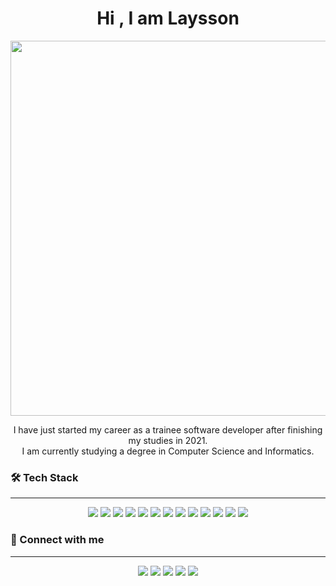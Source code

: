 <h1 align="center"> Hi  , I am Laysson</h1>
<p align='center'><img  style="width:600px;" src="https://cdna.artstation.com/p/assets/images/images/029/012/890/original/byron-yu-2b-combo-robots-300-height.gif?1596188684"></p>
<p align="center" width="150px"> I have just started my career as a trainee software developer after finishing my studies in 2021.<br>I am currently studying a degree in Computer Science and Informatics.</p>

### 🛠 Tech Stack
---

<center>

<img src="https://img.shields.io/badge/-HTML-05122A?style=flat&logo=HTML5">
<img src="https://img.shields.io/badge/-CSS-05122A?style=flat&logo=CSS3&logoColor=1572B6">
<img src="https://img.shields.io/badge/-JavaScript-05122A?style=flat&logo=javascript">
<img src="https://img.shields.io/badge/-Webpack-05122A?style=flat&logo=webpack">
<img src="https://img.shields.io/badge/-Babel.js-05122A?style=flat&logo=babel">
<img src="https://img.shields.io/badge/-Node.js-05122A?style=flat&logo=node.js">

<img src="https://img.shields.io/badge/-Java-05122A?style=flat&logo=openjdk&logoColor=FFA518">
<img src="https://img.shields.io/badge/-SpringBoot-05122A?style=flat&logo=spring&logoColor=6DB33F">
<img src="https://img.shields.io/badge/-Hibernate-05122A?style=flat&logo=hibernate&logoColor=8f8f7f">
<img src="https://img.shields.io/badge/-Eclipse%20IDE-05122A?style=flat&logo=eclipse&logoColor=50508f"> 

<img src="https://img.shields.io/badge/-MySQL-05122A?style=flat&logo=mysql&logoColor=4479A1">
<img src="https://img.shields.io/badge/-PostgreSQL-05122A?style=flat&logo=postgresql">

<img src="https://img.shields.io/badge/-Docker-05122A?style=flat&logo=docker">

</center>

### 🔗 Connect with me
---
<p align="center">
<a href="https://github.com/LP-React"><img src="https://img.shields.io/badge/-Laysson-444346?style=for-the-badge&logo=github&logoColor=white"/></a>
<a href="https://www.linkedin.com/in/laysson-polo/"><img src="https://img.shields.io/badge/-laysson%20polo-0077B5?style=for-the-badge&logo=Linkedin&logoColor=white"/></a>
<a href="mailto:ljamirp30@gmail.com"><img src="https://img.shields.io/badge/-ljamirp30@gmail.com-D14836?style=for-the-badge&logo=Gmail&logoColor=white"/></a>
<a href="https://www.instagram.com/lp.react/"><img src="https://img.shields.io/badge/-lp.react-E4405F?style=for-the-badge&logo=Instagram&logoColor=white"/></a>
<a href="https://www.discordapp.com/users/686343389985243289"><img src="https://img.shields.io/badge/-LP.React-7249fa?style=for-the-badge&logo=discord&logoColor=white"/></a>
</p>
